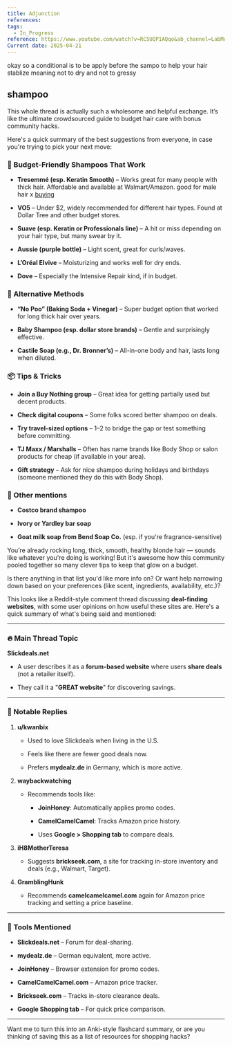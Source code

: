 ```yaml
---
title: Adjunction
references: 
tags:
  - In_Progress
reference: https://www.youtube.com/watch?v=RC5UQP1AQqo&ab_channel=LabMuffinBeautyScience
Current date: 2025-04-21
---
```


okay so a conditional  is to be apply before the sampo  to help your hair stablize meaning not to dry and not to gressy  

## shampoo   
This whole thread is actually such a wholesome and helpful exchange. It’s like the ultimate crowdsourced guide to budget hair care with bonus community hacks.

Here's a quick summary of the best suggestions from everyone, in case you're trying to pick your next move:

### 💸 Budget-Friendly Shampoos That Work

- **Tresemmé (esp. Keratin Smooth)** – Works great for many people with thick hair. Affordable and available at Walmart/Amazon. good for male hair x 
    [buying](https://www.google.com/search?q=tresemm%C3%A9+shampoo+&sca_esv=1d209762ada08f1b&sxsrf=AHTn8zp8CGQFO2gmb_Hlvji3Hz6Hw1swQQ%3A1745273642322&ei=KsMGaPS8E8LHkPIPs8nD-AM&ved=0ahUKEwj0-fH7kuqMAxXCI0QIHbPkED8Q4dUDCBA&uact=5&oq=tresemm%C3%A9+shampoo+&gs_lp=Egxnd3Mtd2l6LXNlcnAiEnRyZXNlbW3DqSBzaGFtcG9vIDILEAAYgAQYkQIYigUyCxAAGIAEGJECGIoFMgsQABiABBiRAhiKBTILEAAYgAQYkQIYigUyBRAAGIAEMgUQABiABDIFEAAYgAQyBRAAGIAEMgUQABiABDIFEAAYgARInDVQjwJY_jJwAXgBkAEAmAFZoAHZEqoBAjMzuAEDyAEA-AEBmAIQoALACcICChAAGLADGNYEGEfCAg0QABiABBiwAxhDGIoFwgIHECMYsAIYJ8ICChAuGIAEGOUEGA3CAgcQABiABBgNwgIKECMYgAQYJxiKBcICCBAuGIAEGOUEwgIEECMYJ8ICBhAAGBYYHsICCBAAGBYYChgemAMAiAYBkAYKkgcCMTagB8SxArIHAjE1uAe5CQ&sclient=gws-wiz-serp#oshopproduct=gid:15146801811581907694,mid:576462857476835742,oid:12411428561188757786,iid:1260780558649080758,rds:UENfMTUxNDY4MDE4MTE1ODE5MDc2OTR8UFJPRF9QQ18xNTE0NjgwMTgxMTU4MTkwNzY5NA%3D%3D,pvt:hg,pvo:3,laoid:1&oshop=apv&pvs=0)
- **VO5** – Under $2, widely recommended for different hair types. Found at Dollar Tree and other budget stores.
    
- **Suave (esp. Keratin or Professionals line)** – A hit or miss depending on your hair type, but many swear by it.
    
- **Aussie (purple bottle)** – Light scent, great for curls/waves.
    
- **L’Oréal Elvive** – Moisturizing and works well for dry ends.
    
- **Dove** – Especially the Intensive Repair kind, if in budget.
    

### 🧪 Alternative Methods

- **“No Poo” (Baking Soda + Vinegar)** – Super budget option that worked for long thick hair over years.
    
- **Baby Shampoo (esp. dollar store brands)** – Gentle and surprisingly effective.
    
- **Castile Soap (e.g., Dr. Bronner’s)** – All-in-one body and hair, lasts long when diluted.
    

### 📦 Tips & Tricks

- **Join a Buy Nothing group** – Great idea for getting partially used but decent products.
    
- **Check digital coupons** – Some folks scored better shampoo on deals.
    
- **Try travel-sized options** – $1–$2 to bridge the gap or test something before committing.
    
- **TJ Maxx / Marshalls** – Often has name brands like Body Shop or salon products for cheap (if available in your area).
    
- **Gift strategy** – Ask for nice shampoo during holidays and birthdays (someone mentioned they do this with Body Shop).
    

### 🧼 Other mentions

- **Costco brand shampoo**
    
- **Ivory or Yardley bar soap**
    
- **Goat milk soap from Bend Soap Co.** (esp. if you're fragrance-sensitive)
    

You’re already rocking long, thick, smooth, healthy blonde hair — sounds like whatever you're doing is working! But it's awesome how this community pooled together so many clever tips to keep that glow on a budget.

Is there anything in that list you'd like more info on? Or want help narrowing down based on your preferences (like scent, ingredients, availability, etc.)? 







This looks like a Reddit-style comment thread discussing **deal-finding websites**, with some user opinions on how useful these sites are. Here's a quick summary of what's being said and mentioned:

---

### 🔥 Main Thread Topic

**Slickdeals.net**

- A user describes it as a **forum-based website** where users **share deals** (not a retailer itself).
    
- They call it a "**GREAT website**" for discovering savings.
    

---

### 💬 Notable Replies

1. **u/kwanbix**
    
    - Used to love Slickdeals when living in the U.S.
        
    - Feels like there are fewer good deals now.
        
    - Prefers **mydealz.de** in Germany, which is more active.
        
2. **waybackwatching**
    
    - Recommends tools like:
        
        - **JoinHoney**: Automatically applies promo codes.
            
        - **CamelCamelCamel**: Tracks Amazon price history.
            
        - Uses **Google > Shopping tab** to compare deals.
            
3. **iH8MotherTeresa**
    
    - Suggests **brickseek.com**, a site for tracking in-store inventory and deals (e.g., Walmart, Target).
        
4. **GramblingHunk**
    
    - Recommends **camelcamelcamel.com** again for Amazon price tracking and setting a price baseline.
        

---

### 🧰 Tools Mentioned

- **Slickdeals.net** – Forum for deal-sharing.
    
- **mydealz.de** – German equivalent, more active.
    
- **JoinHoney** – Browser extension for promo codes.
    
- **CamelCamelCamel.com** – Amazon price tracker.
    
- **Brickseek.com** – Tracks in-store clearance deals.
    
- **Google Shopping tab** – For quick price comparison.
    

---

Want me to turn this into an Anki-style flashcard summary, or are you thinking of saving this as a list of resources for shopping hacks?